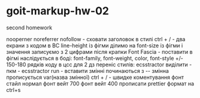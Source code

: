 # goit-markup-hw-02
second homework

nooperner noreferrer nofollow - сховати заголовок в стилі
ctrl + / - два екрани з кодом в ВС
line-height із фігми ділимо на font-size із фігми і значення записуємо з 2 цифрами після крапки
Font Fascia - поставити в фігмі
наслідується в боді: font-family, font-weight, color, font-style
 +/- 150-180 рядків коду в цсс для 2 дз
переніс стилів: ecsstractor
виділити - пкм - ecsstractor run - вставити
змінні починаються з --
змінна прописується var(назва змінної)
ctrl + / - швидке коментування
фонт стайл нормал
фонт вейт 700
фонт вейт 400
прописати prettier формат на ctrl+s
